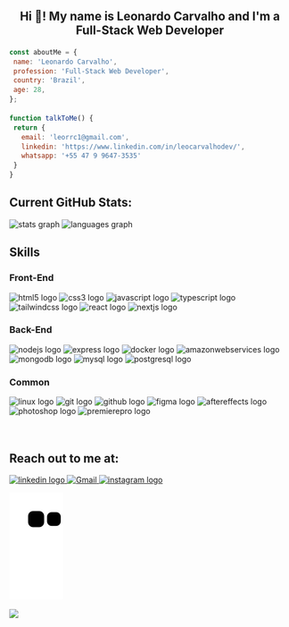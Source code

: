 <h2 align="center">Hi 👋! My name is Leonardo Carvalho and I'm a Full-Stack Web Developer</h2>

 ```javascript
const aboutMe = {
  name: 'Leonardo Carvalho',
  profession: 'Full-Stack Web Developer',
  country: 'Brazil',
  age: 28,
};

function talkToMe() {
  return {
    email: 'leorrc1@gmail.com',
    linkedin: 'https://www.linkedin.com/in/leocarvalhodev/',
    whatsapp: '+55 47 9 9647-3535'
  }
}

```
## Current GitHub Stats:
<div align="left">
  <img src="https://github-readme-stats.vercel.app/api?hide_title=false&hide_rank=false&show_icons=true&include_all_commits=true&count_private=true&disable_animations=false&theme=dracula&locale=en&hide_border=false&username=Leorrc" height="180em"alt="stats graph"  />
  <img src="https://github-readme-stats.vercel.app/api/top-langs?locale=en&hide_title=false&layout=compact&card_width=320&langs_count=5&theme=dracula&hide_border=false&username=Leorrc" height="180em"" alt="languages graph"  />
</div>

## Skills
### Front-End
<div display="flex" gap="2rem">
 <img src="https://cdn.jsdelivr.net/gh/devicons/devicon/icons/html5/html5-original.svg" height="48" width="48" alt="html5 logo"  />
 <img src="https://cdn.jsdelivr.net/gh/devicons/devicon/icons/css3/css3-original.svg" height="48" width="48" alt="css3 logo"  />
 <img src="https://cdn.jsdelivr.net/gh/devicons/devicon/icons/javascript/javascript-original.svg" height="48" width="48" alt="javascript logo"  />
 <img src="https://cdn.jsdelivr.net/gh/devicons/devicon/icons/typescript/typescript-plain.svg" height="48" width="48" alt="typescript logo"  />
 <img src="https://cdn.jsdelivr.net/gh/devicons/devicon@latest/icons/tailwindcss/tailwindcss-original.svg" height="48" width="48" alt="tailwindcss logo"  />    
 <img src="https://cdn.jsdelivr.net/gh/devicons/devicon/icons/react/react-original.svg" height="48" width="48" alt="react logo"  />
 <img src="https://cdn.jsdelivr.net/gh/devicons/devicon/icons/nextjs/nextjs-original.svg" height="48" width="48" alt="nextjs logo"  />
</div>

### Back-End
 <div>
  <img src="https://cdn.jsdelivr.net/gh/devicons/devicon/icons/nodejs/nodejs-original.svg" height="48" width="48" alt="nodejs logo"  />
  <img src="https://cdn.jsdelivr.net/gh/devicons/devicon/icons/express/express-original-wordmark.svg" height="48" width="48" alt="express logo"  />
  <img src="https://cdn.jsdelivr.net/gh/devicons/devicon/icons/docker/docker-original-wordmark.svg" height="48" width="48" alt="docker logo"  />
  <img src="https://cdn.jsdelivr.net/gh/devicons/devicon@latest/icons/amazonwebservices/amazonwebservices-plain-wordmark.svg" height="48" width="48" alt="amazonwebservices logo"  />
  <img src="https://cdn.jsdelivr.net/gh/devicons/devicon/icons/mongodb/mongodb-original.svg" height="48" width="48" alt="mongodb logo"  />
  <img src="https://cdn.jsdelivr.net/gh/devicons/devicon/icons/mysql/mysql-original.svg" height="48" width="48" alt="mysql logo"  />
  <img src="https://cdn.jsdelivr.net/gh/devicons/devicon/icons/postgresql/postgresql-original-wordmark.svg" height="48" width="48" alt="postgresql logo"  />
 </div>
 
### Common
 <div>
  <img src="https://cdn.jsdelivr.net/gh/devicons/devicon/icons/linux/linux-original.svg" height="48" width="48" alt="linux logo"  />
  <img src="https://cdn.jsdelivr.net/gh/devicons/devicon/icons/git/git-original.svg" height="48" width="48" alt="git logo"  />
  <img src="https://cdn.jsdelivr.net/gh/devicons/devicon/icons/github/github-original.svg" height="48" width="48" alt="github logo"  />
  <img src="https://cdn.jsdelivr.net/gh/devicons/devicon/icons/figma/figma-original.svg" height="48" width="48" alt="figma logo"  />
  <img src="https://cdn.jsdelivr.net/gh/devicons/devicon/icons/aftereffects/aftereffects-original.svg" height="48" width="48" alt="aftereffects logo"  />
  <img src="https://cdn.jsdelivr.net/gh/devicons/devicon/icons/photoshop/photoshop-plain.svg" height="48" width="48" alt="photoshop logo"  />
  <img src="https://cdn.jsdelivr.net/gh/devicons/devicon/icons/premierepro/premierepro-plain.svg" height="48" width="48" alt="premierepro logo"  />
 </div>
 <br>
<br>


 ## Reach out to me at:
<div align="left">
  <a href="https://www.linkedin.com/in/leocarvalhodev/" target="_blank">
    <img src="https://img.shields.io/static/v1?message=LinkedIn&logo=linkedin&label=&color=0077B5&logoColor=white&labelColor=&style=for-the-badge" height="35" alt="linkedin logo"  />
  </a>
 <a href="mailto:leorrc1@gmail.com" >
  <img alt="Gmail" src="https://img.shields.io/badge/Gmail-D14836?style=for-the-badge&logo=gmail&logoColor=white" height="35" />
 </a>  
   <a href="https://www.instagram.com/leo.rrc/" target="_blank">
    <img src="https://img.shields.io/static/v1?message=Instagram&logo=instagram&label=&color=E4405F&logoColor=white&labelColor=&style=for-the-badge" height="35" alt="instagram logo"  />
  </a>
</div>

<div align="left">
 
  ![Snake animation](https://github.com/leorrc/leorrc/blob/output/github-contribution-grid-snake.svg)
 </div>
</div>
<img align="left" height="100" src="https://static.wikia.nocookie.net/mugen/images/7/77/MPMGengarS2_1.gif"  />
